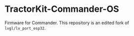 # TractorKit-Commander-OS
Firmware for Commander. This repository is an edited fork of `lvgl/lv_port_esp32`.
